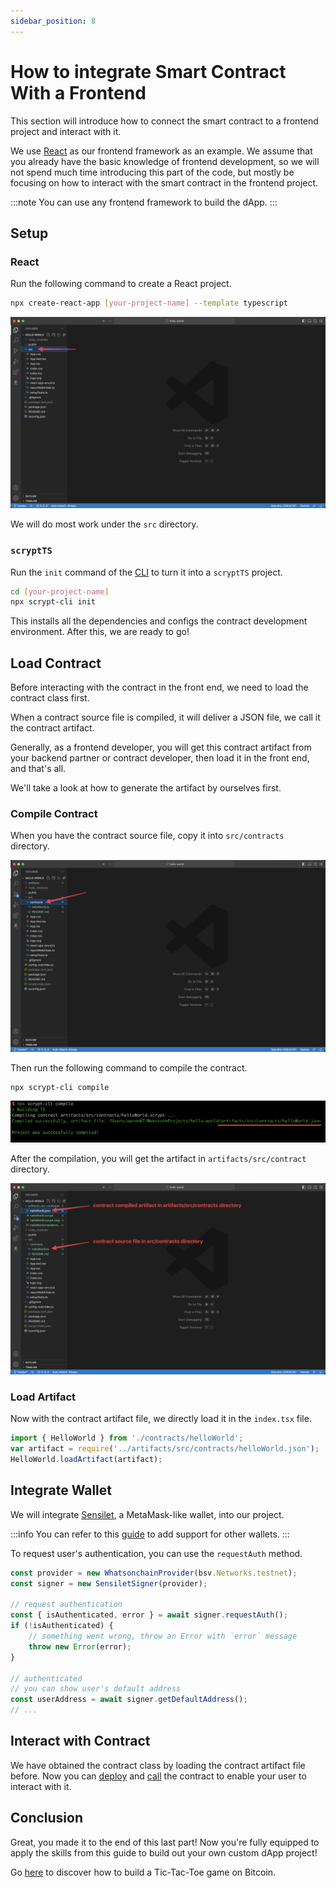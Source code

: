 ```yaml
---
sidebar_position: 8
---
```


# How to integrate Smart Contract With a Frontend

This section will introduce how to connect the smart contract to a frontend project and interact with it.

We use [React](https://reactjs.org/) as our frontend framework as an example. We assume that you already have the basic knowledge of frontend development, so we will not spend much time introducing this part of the code, but mostly be focusing on how to interact with the smart contract in the frontend project.

:::note
You can use any frontend framework to build the dApp.
:::

## Setup

### React

Run the following command to create a React project.

```bash
npx create-react-app [your-project-name] --template typescript
```

![](../static/img/react-scaffold.png)

We will do most work under the `src` directory.

### `scryptTS`

Run the `init` command of the [CLI](./installation.md#the-scrypt-cli-tool) to turn it into a `scryptTS` project.

```bash
cd [your-project-name]
npx scrypt-cli init
```

This installs all the dependencies and configs the contract development environment.
After this, we are ready to go!

## Load Contract

Before interacting with the contract in the front end, we need to load the contract class first. 

When a contract source file is compiled, it will deliver a JSON file, we call it the contract artifact.

Generally, as a frontend developer, you will get this contract artifact from your backend partner or contract developer, then load it in the front end, and that's all.

We'll take a look at how to generate the artifact by ourselves first.

### Compile Contract

When you have the contract source file, copy it into `src/contracts` directory.

![](../static/img/copy-contract-source.png)

Then run the following command to compile the contract.

```bash
npx scrypt-cli compile
```

![](../static/img/scrypt-cli-compile.png)

After the compilation, you will get the artifact in `artifacts/src/contract` directory.

![](../static/img/contract-artifacts.png)

### Load Artifact

Now with the contract artifact file, we directly load it in the `index.tsx` file.

```ts
import { HelloWorld } from './contracts/helloWorld';
var artifact = require('../artifacts/src/contracts/helloWorld.json');
HelloWorld.loadArtifact(artifact);
```

## Integrate Wallet

We will integrate [Sensilet](https://sensilet.com/), a MetaMask-like wallet, into our project.

:::info
You can refer to this [guide](./how-to-add-a-signer.md) to add support for other wallets.
:::

To request user's authentication, you can use the `requestAuth` method. 

```ts
const provider = new WhatsonchainProvider(bsv.Networks.testnet);
const signer = new SensiletSigner(provider);

// request authentication
const { isAuthenticated, error } = await signer.requestAuth();
if (!isAuthenticated) {
    // something went wrong, throw an Error with `error` message
    throw new Error(error);
}

// authenticated
// you can show user's default address
const userAddress = await signer.getDefaultAddress();
// ...
```

## Interact with Contract

We have obtained the contract class by loading the contract artifact file before. Now you can [deploy](./how-to-deploy-and-call-a-contract.md#contract-deployment) and [call](./how-to-deploy-and-call-a-contract.md#contract-call) the contract to enable your user to interact with it.

## Conclusion

Great, you made it to the end of this last part! Now you're fully equipped to apply the skills from this guide to build out your own custom dApp project!

Go [here](https://learn.scrypt.io/en/courses/Build-a-Tic-tac-toe-Game-with-sCrypt-614c387bc0974f55df5af1e5) to discover how to build a Tic-Tac-Toe game on Bitcoin.
